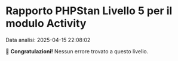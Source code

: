 # Rapporto PHPStan Livello 5 per il modulo Activity

Data analisi: 2025-04-15 22:08:02

🎉 **Congratulazioni!** Nessun errore trovato a questo livello.
